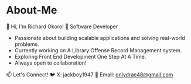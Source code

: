 # About-Me

👋 Hi, I'm Richard Okoro!
🚀 Software Developer

- Passionate about building scalable applications and solving real-world problems.
- Currently working on A Library Offense Record Management system.
- Exploring Front End Development One Step At A Time.
- Always open to collaboration!

📫 Let's Connect!
🐦 X: jackboy1947
📧 Email: onlydrae48@gmail.com

